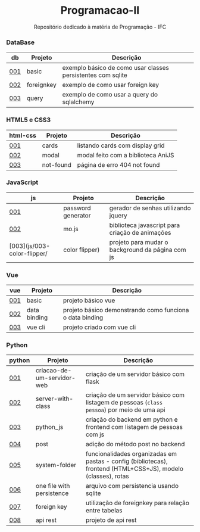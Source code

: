 <h1 align="center">Programacao-II</h1>
<p align="center">Repositório dedicado à matéria de Programação - IFC</p>

### DataBase

db                        | Projeto       | Descrição
---------------           |---------------|---------------
[001](db/001-basic/)      | basic         | exemplo básico de como usar classes persistentes com sqlite
[002](db/002-foreignkey/) | foreignkey    | exemplo de como usar foreign key
[003](db/003-query/)      | query         | exemplo de como usar a query do sqlalchemy

### HTML5 e CSS3

html-css                        | Projeto       | Descrição
---------------                 |---------------|---------------
[001](html-css/001-cards/)      | cards         | listando cards com display grid
[002](html-css/002-modal/)      | modal         | modal feito com a biblioteca AniJS
[003](html-css/003-not-found/)  | not-found     | página de erro 404 not found

### JavaScript

js                               | Projeto                   | Descrição
---------------                  |---------------            |---------------
[001](js/001-password-generator/)| password generator        | gerador de senhas utilizando jquery
[002](js/002-mojs/)              | mo.js                     | biblioteca javascript para criação de animações
[003](js/003-color-flipper/      | color flipper)            | projeto para mudar o background da página com js

### Vue

vue                                  | Projeto       | Descrição
---------------                      |---------------|---------------
[001](vue/001-basic/)                | basic         | projeto básico vue
[002](vue/002-data-binding/)         | data binding  | projeto básico demonstrando como funciona o data binding
[003](vue/003-vue-cli-hello-world/)  | vue cli       | projeto criado com vue cli

### Python

python                                       | Projeto                   | Descrição
---------------                              |---------------            |---------------
[001](python/001-criacao-de-um-servidor-web/)| criacao-de-um-servidor-web| criação de um servidor básico com flask
[002](python/002-server-with-class/)         | server-with-class         | criação de um servidor básico com listagem de pessoas (<code>class pessoa</code>) por meio de uma api
[003](python/003-python_js/)                 | python_js                 | criação do backend em python e frontend com listagem de pessoas com js
[004](python/004-post/)                      | post                      | adição do método post no backend
[005](python/005-system-folders/)            | system-folder             | funcionalidades organizadas em pastas - config (bibliotecas), frontend (HTML+CSS+JS), modelo (classes), rotas
[006](python/006-one-file-with-persistence/) | one file with persistence | arquivo com persistencia usando sqlite
[007](python/007-foreignkey/)                | foreign key               | utilização de foreignkey para relação entre tabelas
[008](python/008-api-rest/)                  | api rest                  | projeto de api rest
